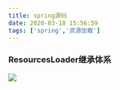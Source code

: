 ```yaml
---
title: spring源码
date: 2020-03-18 15:56:59
tags: ['spring','资源加载']
---
```


### ResourcesLoader继承体系
![](http://cl-images-test.oss-cn-beijing.aliyuncs.com/pasteimageintomarkdown/2020-03-18/539067158250300.png?Expires=4738112633&OSSAccessKeyId=LTAIDmkZp27rAMAc&Signature=UqIy%2FixDScSW489G%2FZ5F9vqn320%3D)



